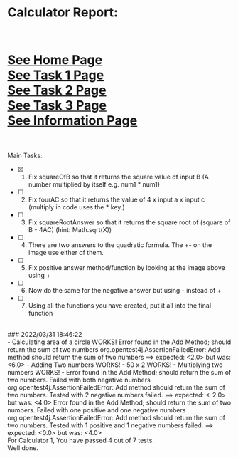# Calculator Report: 
 <br/>[See Home Page ](/README.md)
 <br/>[See Task 1 Page ](/Task1.md)
 <br/>[See Task 2 Page ](/Task2.md)
 <br/>[See Task 3 Page ](/Task3.md)
 <br/>[See Information Page ](/Info.md)
 <br/><br> 
==================


Main Tasks:
- [x] 1. Fix squareOfB so that it returns the square value of input B (A number multiplied by itself e.g. num1 * num1)
- [ ]  2. Fix fourAC so that it returns the value of 4 x input a x input c (multiply in code uses the * key.)
- [ ] 3. Fix squareRootAnswer so that it returns the square root of (square of B - 4AC) (hint: Math.sqrt(X))
- [ ]  4. There are two answers to the quadratic formula. The +- on the image use either of them. 
- [ ]  5. Fix positive answer method/function by looking at the image above using +
- [ ]  6. Now do the same for the negative answer but using - instead of +
- [ ]  7. Using all the functions you have created, put it all into the final function 
<br>
### 2022/03/31 18:46:22 
 <br>
 - Calculating area of a circle WORKS! 
Error found in the Add Method;  should return the sum of two numbers 
org.opentest4j.AssertionFailedError: Add method should return the sum of two numbers ==> expected: <2.0> but was: <6.0>
 - Adding Two numbers WORKS! 
 - 50 x 2 WORKS! 
 - Multiplying two numbers WORKS! 
 - Error found in the Add Method;  should return the sum of two numbers. Failed with both negative numbers
org.opentest4j.AssertionFailedError: Add method should return the sum of two numbers. Tested with 2 negative numbers failed. ==> expected: <-2.0> but was: <4.0>
Error found in the Add Method;  should return the sum of two numbers. Failed with one positive and one negative numbers
org.opentest4j.AssertionFailedError: Add method should return the sum of two numbers. Tested with 1 positive and 1 negative numbers failed. ==> expected: <0.0> but was: <4.0>

 <br>
For Calculator 1, You have passed 4 out of 7 tests. 
 <br>
Well done.
 <br>